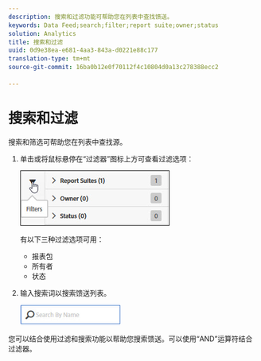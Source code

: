 ```yaml
---
description: 搜索和过滤功能可帮助您在列表中查找馈送。
keywords: Data Feed;search;filter;report suite;owner;status
solution: Analytics
title: 搜索和过滤
uuid: 0d9e38ea-e681-4aa3-843a-d0221e88c177
translation-type: tm+mt
source-git-commit: 16ba0b12e0f70112f4c10804d0a13c278388ecc2

---
```



# 搜索和过滤

搜索和筛选可帮助您在列表中查找源。

1. 单击或将鼠标悬停在“过滤器”图标上方可查看过滤选项：

   ![过滤器](assets/filters.jpg)

   有以下三种过滤选项可用：

   * 报表包
   * 所有者
   * 状态

1. 输入搜索词以搜索馈送列表。

   ![搜索](assets/search.jpg)

您可以结合使用过滤和搜索功能以帮助您搜索馈送。可以使用“AND”运算符结合过滤器。
